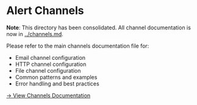 # Alert Channels

**Note**: This directory has been consolidated. All channel documentation is now in [../channels.md](../channels.md).

Please refer to the main channels documentation file for:
- Email channel configuration
- HTTP channel configuration  
- File channel configuration
- Common patterns and examples
- Error handling and best practices

[→ View Channels Documentation](../channels.md)
